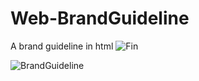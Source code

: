 # Web-BrandGuideline

A brand guideline in html
![Fin](https://cdn.discordapp.com/attachments/1146798890222362635/1181619822224756767/5a083f2cc3c981507124c3339dba6cf4.gif?ex=6581b837&is=656f4337&hm=f1236f453d153d025241916ac782c1226b2c847f514afa6eb79d02a8641e59cc&)

![BrandGuideline](https://cdn.discordapp.com/attachments/1146798890222362635/1181611457536864349/Document.jpeg?ex=6581b06c&is=656f3b6c&hm=994a967e347c3a21723fa71851ea315eb61598e1661477e558ca54cc297b3c30&)
